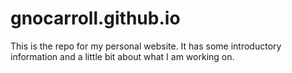 # gnocarroll.github.io

This is the repo for my personal website. It has some introductory information and a little bit about what I am working on.
